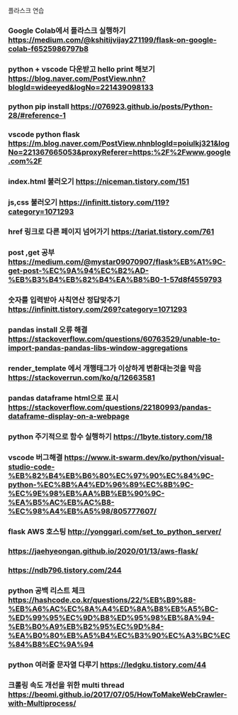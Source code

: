 플라스크 연습


### Google Colab에서 플라스크 실행하기 https://medium.com/@kshitijvijay271199/flask-on-google-colab-f6525986797b8
### python + vscode 다운받고 hello print 해보기 https://blog.naver.com/PostView.nhn?blogId=wideeyed&logNo=221439098133
### python pip install https://076923.github.io/posts/Python-28/#reference-1
### vscode python flask https://m.blog.naver.com/PostView.nhnblogId=poiulkj321&logNo=221367665053&proxyReferer=https:%2F%2Fwww.google.com%2F
### index.html 불러오기 https://niceman.tistory.com/151
### js,css 불러오기 https://infinitt.tistory.com/119?category=1071293
### href 링크로 다른 페이지 넘어가기 https://tariat.tistory.com/761
### post ,get 공부 https://medium.com/@mystar09070907/flask%EB%A1%9C-get-post-%EC%9A%94%EC%B2%AD-%EB%B3%B4%EB%82%B4%EA%B8%B0-1-57d8f4559793
### 숫자를 입력받아 사칙연산 정답맞추기 https://infinitt.tistory.com/269?category=1071293
### pandas install 오류 해결 https://stackoverflow.com/questions/60763529/unable-to-import-pandas-pandas-libs-window-aggregations
### render_template 에서 개행태그가 이상하게 변환대는것을 막음 https://stackoverrun.com/ko/q/12663581
### pandas dataframe html으로 표시 https://stackoverflow.com/questions/22180993/pandas-dataframe-display-on-a-webpage
### python 주기적으로 함수 실행하기 https://1byte.tistory.com/18
### vscode 버그해결 https://www.it-swarm.dev/ko/python/visual-studio-code-%EB%82%B4%EB%B6%80%EC%97%90%EC%84%9C-python-%EC%8B%A4%ED%96%89%EC%8B%9C-%EC%9E%98%EB%AA%BB%EB%90%9C-%EA%B5%AC%EB%AC%B8-%EC%98%A4%EB%A5%98/805777607/
### flask AWS 호스팅 http://yonggari.com/set_to_python_server/
### https://jaehyeongan.github.io/2020/01/13/aws-flask/
### https://ndb796.tistory.com/244
### python 공백 리스트 체크 https://hashcode.co.kr/questions/22/%EB%B9%88-%EB%A6%AC%EC%8A%A4%ED%8A%B8%EB%A5%BC-%ED%99%95%EC%9D%B8%ED%95%98%EB%8A%94-%EB%B0%A9%EB%B2%95%EC%9D%84-%EA%B0%80%EB%A5%B4%EC%B3%90%EC%A3%BC%EC%84%B8%EC%9A%94

### python 여러줄 문자열 다루기 https://ledgku.tistory.com/44
### 크롤링 속도 개선을 위한 multi thread https://beomi.github.io/2017/07/05/HowToMakeWebCrawler-with-Multiprocess/
### <script> 입력 방지 https://www.it-swarm.dev/ko/javascript/javascript%EC%97%90%EC%84%9C-html-%EB%B0%8F-%EC%8A%A4%ED%81%AC%EB%A6%BD%ED%8A%B8-%EC%82%BD%EC%9E%85-%EB%B0%A9%EC%A7%80/1044047794/
### flask multi request https://medium.com/@dkhd/handling-multiple-requests-on-flask-60208eacc154
### html.parser -> lxml 로 바꾼후 로딩속도 7초에서 5초로 증가 ( 속도개선)

### AWS Cafe24 도메인 네임서버 설정 https://teddylee777.github.io/aws/%EC%95%84%EB%A7%88%EC%A1%B4AWS-%EC%9D%B8%EC%8A%A4%ED%84%B4%EC%8A%A4-%EB%8F%84%EB%A9%94%EC%9D%B8-%EC%97%B0%EA%B2%B0%ED%95%98%EA%B8%B0
 ### AWS freenom 도메인 네임서버 설정 https://medium.com/@rlatla626/route-53%EC%9D%84-%EC%9D%B4%EC%9A%A9%ED%95%9C-%EB%8F%84%EB%A9%94%EC%9D%B8-%EC%97%B0%EA%B2%B0-f92aaeedf6ea
### AWS EC2 서버 만들고 cmd로 서버에 접속해보기 https://www.youtube.com/watch?v=7-zwChaCYzA
### aws nginx 서버 고정ip로 접속했을때 확인 안될는 방화벽설정
### aws nginx uWSGI flask https://teddylee777.github.io/aws/flask-aws-nginx-%EC%84%A4%EC%A0%95%EB%B0%A9%EB%B2%95
